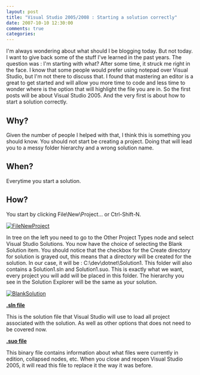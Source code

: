 ```yaml
---
layout: post
title: "Visual Studio 2005/2008 : Starting a solution correctly"
date: 2007-10-10 12:30:00
comments: true
categories: 
---
```


<p>I'm always wondering about what should I be blogging today. But not today. I want to give back some of the stuff I've learned in the past years. The question was : I'm starting with what? After some time, it struck me right in the face. I know that some people would prefer using notepad over Visual Studio, but I'm not there to discuss that. I found that mastering an editor is a great to get started and will allow you more time to code and less time to wonder where is the option that will highlight the file you are in. So the first posts will be about Visual Studio 2005. And the very first is about how to start a solution correctly.</p>

<h2>Why?</h2>

<p>
Given the number of people I helped with that, I think this is something you should know. You should not start be creating a project. Doing that will lead you to a messy folder hierarchy and a wrong solution name.
</p>

<h2>When?</h2>

<p>
Everytime you start a solution.
</p>

<h2>How?</h2>

<p>
You start by clicking File\New\Project... or Ctrl-Shift-N.
</p>

<p>
<a href="http://www.flickr.com/photos/63483657@N00/1534280146/" title="FileNewProject"><img src="http://static.flickr.com/2107/1534280146_35c54906fc.jpg" alt="FileNewProject" border="0" /></a>
</p>

<p>
In tree on the left you need to go to the Other Project Types node and select Visual Studio Solutions. You now have the choice of selecting the Blank Solution item. You should notice that the checkbox for the Create directory for solution is grayed out, this means that a directory will be created for the solution. In our case, it will be : C:\dev\dotnet\Solution1. This folder will also contains a Solution1.sln and Solution1.suo. This is exactly what we want, every project you will add will be placed in this folder. The hierarchy you see in the Solution Explorer will be the same as your solution.
</p>

<p>
<a href="http://www.flickr.com/photos/63483657@N00/1534280372/" title="BlankSolution"><img src="http://static.flickr.com/2026/1534280372_70567c2cf9.jpg" alt="BlankSolution" border="0" /></a>
</p>

<p>
<u><strong>.sln file</strong></u>
</p>

<p>
This is the solution file that Visual Studio will use to load all project associated with the solution. As well as other options that does not need to be covered now.
</p>

<p>
<strong><u>.suo file</u></strong>
</p>

<p>
This binary file contains information about what files were currently in edition, collapsed nodes, etc. When you close and reopen Visual Studio 2005, it will read this file to replace it the way it was before.
</p>